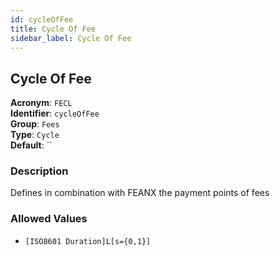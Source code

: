 ```yaml
---
id: cycleOfFee
title: Cycle Of Fee
sidebar_label: Cycle Of Fee
---
```


## Cycle Of Fee

**Acronym**: `FECL`  
**Identifier**: `cycleOfFee`  
**Group**: `Fees`  
**Type**: `Cycle`  
**Default**: ``  

### Description
Defines in combination with FEANX the payment points of fees

### Allowed Values
- `[ISO8601 Duration]L[s={0,1}]`
